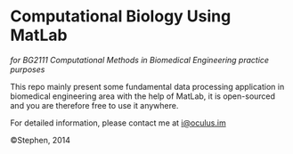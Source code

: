 Computational Biology Using MatLab
==================================

*for BG2111 Computational Methods in Biomedical Engineering practice purposes*

This repo mainly present some fundamental data processing application in biomedical engineering area with the help of MatLab, it is open-sourced and you are therefore free to use it anywhere. 

For detailed information, please contact me at <a href="mailto:i@oculus.im">i@oculus.im</a>

&copy;Stephen, 2014
